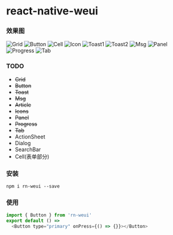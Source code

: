 # react-native-weui
### 效果图
![Grid](http://elliott.b0.upaiyun.com/img/1554b80f86!sm)
![Button](http://elliott.b0.upaiyun.com/img/c3ffd25032!sm)
![Cell](http://elliott.b0.upaiyun.com/img/a964b5531f!sm)
![Icon](http://elliott.b0.upaiyun.com/img/f121200771!sm)
![Toast1](http://elliott.b0.upaiyun.com/img/85983376ac!sm)
![Toast2](http://elliott.b0.upaiyun.com/img/b24894bc39!sm)
![Msg](http://elliott.b0.upaiyun.com/img/a074f60ff3!sm)
![Panel](http://elliott.b0.upaiyun.com/img/cf3b622b9f!sm)
![Progress](http://elliott.b0.upaiyun.com/img/d1c2c9a277!sm)
![Tab](http://elliott.b0.upaiyun.com/img/7a2f8c250d!sm)
### TODO
- <s>Grid</s>
- <s>Button</s>
- <s>Toast</s>
- <s>Msg</s>
- <s>Article</s>
- <s>Icons</s>
- <s>Panel</s>
- <s>Progress</s>
- <s>Tab</s>
- ActionSheet
- Dialog
- SearchBar
- Cell(表单部分)

### 安装
```shell
npm i rn-weui --save
```

### 使用
```js
import { Button } from 'rn-weui'
export default () =>
  <Button type="primary" onPress={() => {}}></Button>
```
